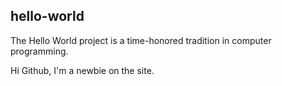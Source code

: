 ## hello-world
The Hello World project is a time-honored tradition in computer programming.

Hi Github, I'm a newbie on the site.
